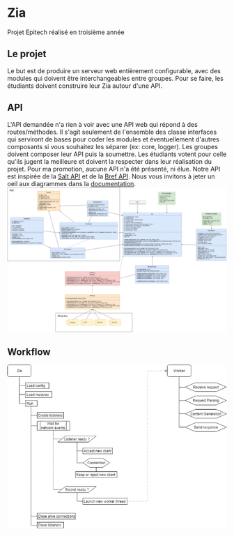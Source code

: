 # Zia
Projet Epitech réalisé en troisième année

## Le projet
Le but est de produire un serveur web entièrement configurable, avec des modules qui doivent être interchangeables entre groupes. Pour se faire, les étudiants doivent construire leur Zia autour d'une API.

## API
L'API demandée n'a rien à voir avec une API web qui répond à des routes/méthodes. Il s'agit seulement de l'ensemble des classe interfaces qui serviront de bases pour coder les modules et éventuellement d'autres composants si vous souhaitez les séparer (ex: core, logger).
Les groupes doivent composer leur API puis la soumettre. Les étudiants votent pour celle qu'ils jugent la meilleure et doivent la respecter dans leur réalisation du projet.
Pour ma promotion, aucune API n'a été présenté, ni élue. Notre API est inspirée de la [Salt API](https://saltapi.github.io) et de la [Bref API](http://bref.github.io/).
Nous vous invitons à jeter un oeil aux diagrammes dans la [documentation](doc/).
![Diagramme de classe du Zia](doc/Zia%20diagram.png)

## Workflow
![Workflow du Zia](doc/Zia%20workflow.png)